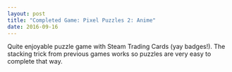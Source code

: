 ```yaml
---
layout: post
title: "Completed Game: Pixel Puzzles 2: Anime"
date: 2016-09-16
---
```


Quite enjoyable puzzle game with Steam Trading Cards (yay badges!).
The stacking trick from previous games works so puzzles are very easy to complete that way.
